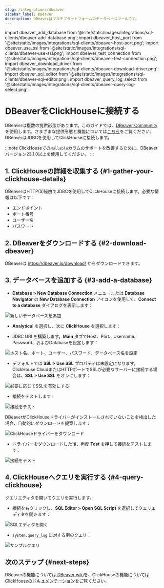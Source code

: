 ```yaml
---
slug: /integrations/dbeaver
sidebar_label: DBeaver
description: DBeaverはマルチプラットフォームのデータベースツールです。
---
```


import dbeaver_add_database from '@site/static/images/integrations/sql-clients/dbeaver-add-database.png';
import dbeaver_host_port from '@site/static/images/integrations/sql-clients/dbeaver-host-port.png';
import dbeaver_use_ssl from '@site/static/images/integrations/sql-clients/dbeaver-use-ssl.png';
import dbeaver_test_connection from '@site/static/images/integrations/sql-clients/dbeaver-test-connection.png';
import dbeaver_download_driver from '@site/static/images/integrations/sql-clients/dbeaver-download-driver.png';
import dbeaver_sql_editor from '@site/static/images/integrations/sql-clients/dbeaver-sql-editor.png';
import dbeaver_query_log_select from '@site/static/images/integrations/sql-clients/dbeaver-query-log-select.png';


# DBeaverをClickHouseに接続する

DBeaverは複数の提供形態があります。このガイドでは、[DBeaver Community](https://dbeaver.io/)を使用します。さまざまな提供形態と機能については[こちら](https://dbeaver.com/edition/)をご覧ください。DBeaverはJDBCを使用してClickHouseに接続します。

:::note
ClickHouseでの`Nullable`カラムのサポートを改善するために、DBeaverバージョン23.1.0以上を使用してください。
:::

## 1. ClickHouseの詳細を収集する {#1-gather-your-clickhouse-details}

DBeaverはHTTP(S)経由でJDBCを使用してClickHouseに接続します。必要な情報は以下です：

- エンドポイント
- ポート番号
- ユーザー名
- パスワード

## 2. DBeaverをダウンロードする {#2-download-dbeaver}

DBeaverは https://dbeaver.io/download/ からダウンロードできます。

## 3. データベースを追加する {#3-add-a-database}

- **Database > New Database Connection** メニューまたは **Database Navigator** の **New Database Connection** アイコンを使用して、**Connect to a database** ダイアログを表示します：

<img src={dbeaver_add_database} class="image" alt="新しいデータベースを追加" />

- **Analytical** を選択し、次に **ClickHouse** を選択します：

- JDBC URLを構築します。**Main** タブでHost、Port、Username、Password、およびDatabaseを設定します：

<img src={dbeaver_host_port} class="image" alt="ホスト名、ポート、ユーザー、パスワード、データベース名を設定" />

- デフォルトでは **SSL > Use SSL** プロパティは未設定になります。ClickHouse CloudまたはHTTPポートでSSLが必要なサーバーに接続する場合は、**SSL > Use SSL** をオンにします：

<img src={dbeaver_use_ssl} class="image" alt="必要に応じてSSLを有効にする" />

- 接続をテストします：

<img src={dbeaver_test_connection} class="image" alt="接続をテスト" />

DBeaverがClickHouseドライバーがインストールされていないことを検出した場合、自動的にダウンロードを提案します：

<img src={dbeaver_download_driver} class="image" alt="ClickHouseドライバーをダウンロード" />

- ドライバーをダウンロードした後、再度 **Test** を押して接続をテストします：

<img src={dbeaver_test_connection} class="image" alt="接続をテスト" />

## 4. ClickHouseへクエリを実行する {#4-query-clickhouse}

クエリエディタを開いてクエリを実行します。

- 接続を右クリックし、**SQL Editor > Open SQL Script** を選択してクエリエディタを開きます：

<img src={dbeaver_sql_editor} class="image" alt="SQLエディタを開く" />

- `system.query_log` に対する例のクエリ：

<img src={dbeaver_query_log_select} class="image" alt="サンプルクエリ" />

## 次のステップ {#next-steps}

DBeaverの機能については[ DBeaver wiki](https://github.com/dbeaver/dbeaver/wiki)を、ClickHouseの機能については[ClickHouseのドキュメンテーション](https://clickhouse.com/docs)をご覧ください。
